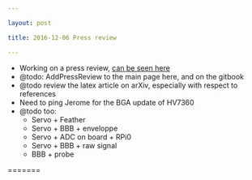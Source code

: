 ```yaml
---

layout: post

title: 2016-12-06 Press review

---
```



-   Working on a press review, [can be seen
    here](/include/AddPressReview.md)
-   @todo: AddPressReview to the main page here, and on the gitbook
-   @todo review the latex article on arXiv, especially with respect to
    references
-   Need to ping Jerome for the BGA update of HV7360
-   @todo too:
    -   Servo + Feather
    -   Servo + BBB + enveloppe
    -   Servo + ADC on board + RPi0
    -   Servo + BBB + raw signal
    -   BBB + probe

=======


